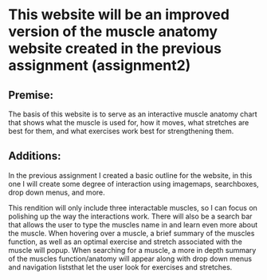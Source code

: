 # This website will be an improved version of the muscle anatomy website created in the previous assignment (assignment2)

## Premise:
The basis of this website is to serve as an interactive muscle anatomy chart that shows what the muscle is used for, how it moves, what stretches are best for them,
and what exercises work best for strengthening them.

## Additions:
In the previous assignment I created a basic outline for the website, in this one I will create some degree of interaction using imagemaps, searchboxes, drop down menus,
and more.

This rendition will only include three interactable muscles, so I can focus on polishing up the way the interactions work.
There will also be a search bar that allows the user to type the muscles name in and learn even more about the muscle.
When hovering over a muscle, a brief summary of the muscles function, as well as an optimal exercise and stretch associated with the muscle will popup.
When searching for a muscle, a more in depth summary of the muscles function/anatomy will appear along with drop down menus and navigation liststhat let the user 
look for exercises and stretches. 
